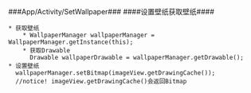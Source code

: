 ###App/Activity/SetWallpaper###
####设置壁纸获取壁纸####

	* 获取壁纸
		* WallpaperManager wallpaperManager = WallpaperManager.getInstance(this);
		* 获取Drawable
		  Drawable wallpaperDrawable = wallpaperManager.getDrawable();
	* 设置壁纸
	  wallpaperManager.setBitmap(imageView.getDrawingCache());
	  //notice! imageView.getDrawingCache()会返回Bitmap